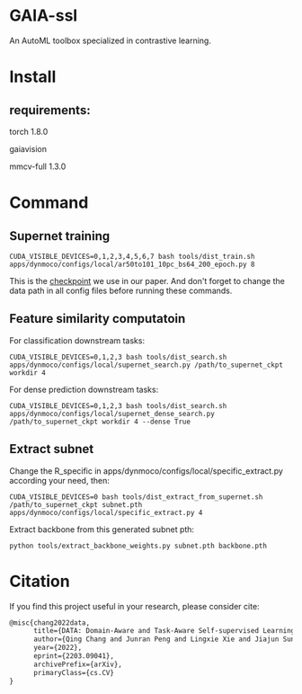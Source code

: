 # GAIA-ssl
An AutoML toolbox specialized in contrastive learning. 
# Install

  ## requirements:
  torch 1.8.0
  
  gaiavision
  
  mmcv-full 1.3.0

# Command
  ## Supernet training
  ```shell
  CUDA_VISIBLE_DEVICES=0,1,2,3,4,5,6,7 bash tools/dist_train.sh apps/dynmoco/configs/local/ar50to101_10pc_bs64_200_epoch.py 8
  ```
  This is the [checkpoint](https://drive.google.com/file/d/1NqIfts8vvfGGMwhIveJkyZWSMjJjJTBP/view?usp=sharing) we use in our paper. And don't forget to change the data   path in all config files before running these commands.

  ## Feature similarity computatoin
  For classification downstream tasks:
  ```shell
  CUDA_VISIBLE_DEVICES=0,1,2,3 bash tools/dist_search.sh apps/dynmoco/configs/local/supernet_search.py /path/to_supernet_ckpt workdir 4
  ```
  For dense prediction downstream tasks:
  ```shell
  CUDA_VISIBLE_DEVICES=0,1,2,3 bash tools/dist_search.sh apps/dynmoco/configs/local/supernet_dense_search.py /path/to_supernet_ckpt workdir 4 --dense True
  ```

  ## Extract subnet
  Change the R_specific in apps/dynmoco/configs/local/specific_extract.py according your need, then:
  ```shell
  CUDA_VISIBLE_DEVICES=0 bash tools/dist_extract_from_supernet.sh /path/to_supernet_ckpt subnet.pth apps/dynmoco/configs/local/specific_extract.py 4
  ```
  Extract backbone from this generated subnet pth:
  ```shell
  python tools/extract_backbone_weights.py subnet.pth backbone.pth
  ```

# Citation

If you find this project useful in your research, please consider cite:

```latex
@misc{chang2022data,
      title={DATA: Domain-Aware and Task-Aware Self-supervised Learning}, 
      author={Qing Chang and Junran Peng and Lingxie Xie and Jiajun Sun and Haoran Yin and Qi Tian and Zhaoxiang Zhang},
      year={2022},
      eprint={2203.09041},
      archivePrefix={arXiv},
      primaryClass={cs.CV}
}
```
